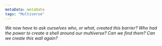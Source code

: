 ```yaml
---
metaData: metaData
tags: "Multiverse"
---
```


*We now have to ask ourselves who, or what, created this barrier? Who had the power to create a shell around our multiverse? Can we find them? Can we create this wall again?*